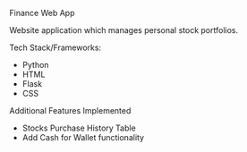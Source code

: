 Finance Web App

Website application which manages personal stock portfolios. 

Tech Stack/Frameworks:

- Python
- HTML 
- Flask 
- CSS

Additional Features Implemented

- Stocks Purchase History Table
- Add Cash for Wallet functionality
